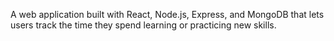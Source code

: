 A web application built with React, Node.js, Express, and MongoDB that lets users track the time they spend learning or practicing new skills.
